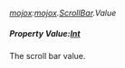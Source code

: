 _[mojox](../../modules/mojox/mojox-module.md):[mojox](../../modules/mojox/mojox-module.md).[ScrollBar](../../modules/mojox/mojox-scrollbar.md).Value_
##### Property Value:[Int](../../modules/wonkey/wonkey-types-int.md)
The scroll bar value.
